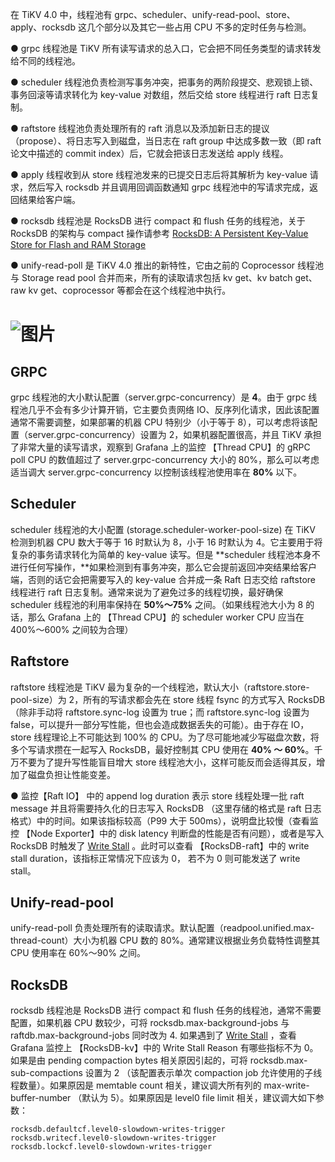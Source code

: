 在 TiKV 4.0 中，线程池有 grpc、scheduler、unify-read-pool、store、apply、rocksdb 这几个部分以及其它一些占用 CPU 不多的定时任务与检测。

●     grpc 线程池是 TiKV 所有读写请求的总入口，它会把不同任务类型的请求转发给不同的线程池。 

●     scheduler 线程池负责检测写事务冲突，把事务的两阶段提交、悲观锁上锁、事务回滚等请求转化为 key-value 对数组，然后交给 store 线程进行 raft 日志复制。

●     raftstore 线程池负责处理所有的 raft 消息以及添加新日志的提议（propose）、将日志写入到磁盘，当日志在 raft group 中达成多数一致（即 raft 论文中描述的 commit index）后，它就会把该日志发送给 apply 线程。

●     apply 线程收到从 store 线程池发来的已提交日志后将其解析为 key-value 请求，然后写入 rocksdb 并且调用回调函数通知 grpc 线程池中的写请求完成，返回结果给客户端。

●     rocksdb 线程池是 RocksDB 进行 compact 和 flush 任务的线程池，关于 RocksDB 的架构与 compact 操作请参考 [RocksDB: A Persistent Key-Value Store for Flash and RAM Storage](https://github.com/facebook/rocksdb)

●     unify-read-poll 是 TiKV 4.0 推出的新特性，它由之前的 Coprocessor 线程池与 Storage read pool 合并而来，所有的读取请求包括 kv get、kv batch get、raw kv get、coprocessor 等都会在这个线程池中执行。

# ![图片](https://uploader.shimo.im/f/AQHVENBON8E2yNgP.jpg!thumbnail)
## GRPC
grpc 线程池的大小默认配置（server.grpc-concurrency）是 **4**。由于 grpc 线程池几乎不会有多少计算开销，它主要负责网络 IO、反序列化请求，因此该配置通常不需要调整，如果部署的机器 CPU 特别少（小于等于 8），可以考虑将该配置（server.grpc-concurrency）设置为 2，如果机器配置很高，并且 TiKV 承担了非常大量的读写请求，观察到 Grafana 上的监控 【Thread CPU】的 gRPC poll CPU 的数值超过了 server.grpc-concurrency 大小的 80%，那么可以考虑适当调大  server.grpc-concurrency 以控制该线程池使用率在 **80%** 以下。

 

## Scheduler
scheduler 线程池的大小配置  (storage.scheduler-worker-pool-size) 在 TiKV 检测到机器 CPU 数大于等于 16 时默认为 8，小于 16 时默认为 4。它主要用于将复杂的事务请求转化为简单的 key-value 读写。但是 **scheduler 线程池本身不进行任何写操作，**如果检测到有事务冲突，那么它会提前返回冲突结果给客户端，否则的话它会把需要写入的 key-value 合并成一条 Raft 日志交给 raftstore 线程进行 raft 日志复制。通常来说为了避免过多的线程切换，最好确保 scheduler 线程池的利用率保持在 **50%～75%** 之间。（如果线程池大小为 8 的话，那么 Grafana 上的 【Thread CPU】的 scheduler worker CPU 应当在 400%～600% 之间较为合理）

 

## Raftstore
raftstore 线程池是 TiKV 最为复杂的一个线程池，默认大小（raftstore.store-pool-size）为 2，所有的写请求都会先在 store 线程 fsync 的方式写入 RocksDB （除非手动将 raftstore.sync-log 设置为 true；而 raftstore.sync-log 设置为 false，可以提升一部分写性能，但也会造成数据丢失的可能）。由于存在 IO，store 线程理论上不可能达到 100% 的 CPU。为了尽可能地减少写磁盘次数，将多个写请求攒在一起写入 RocksDB，最好控制其 CPU 使用在 **40% ～ 60%**。千万不要为了提升写性能盲目增大 store 线程池大小，这样可能反而会适得其反，增加了磁盘负担让性能变差。

●     监控【Raft IO】 中的 append log duration 表示 store 线程处理一批 raft message 并且将需要持久化的日志写入 RocksDB （这里存储的格式是 raft 日志格式）中的时间。如果该指标较高（P99 大于 500ms），说明盘比较慢（查看监控 【Node Exporter】中的 disk latency 判断盘的性能是否有问题），或者是写入 RocksDB 时触发了 [Write Stall](https://github.com/facebook/rocksdb/wiki/Write-Stalls) 。此时可以查看 【RocksDB-raft】中的 write stall duration，该指标正常情况下应该为 0， 若不为 0 则可能发送了 write stall。

 

## Unify-read-pool
unify-read-poll 负责处理所有的读取请求。默认配置（readpool.unified.max-thread-count）大小为机器 CPU 数的 80%。通常建议根据业务负载特性调整其 CPU 使用率在 60%～90% 之间。

 

## RocksDB
rocksdb 线程池是 RocksDB 进行 compact 和 flush 任务的线程池，通常不需要配置，如果机器 CPU 数较少，可将 rocksdb.max-background-jobs 与 raftdb.max-background-jobs 同时改为 4. 如果遇到了 [Write Stall](https://github.com/facebook/rocksdb/wiki/Write-Stalls) ，查看 Grafana 监控上 【RocksDB-kv】中的 Write Stall Reason 有哪些指标不为 0。如果是由 pending compaction bytes 相关原因引起的，可将 rocksdb.max-sub-compactions 设置为 2 （该配置表示单次 compaction job 允许使用的子线程数量）。如果原因是 memtable count 相关，建议调大所有列的 max-write-buffer-number （默认为 5）。如果原因是 level0 file limit 相关，建议调大如下参数：

```
rocksdb.defaultcf.level0-slowdown-writes-trigger
rocksdb.writecf.level0-slowdown-writes-trigger
rocksdb.lockcf.level0-slowdown-writes-trigger
```
 
